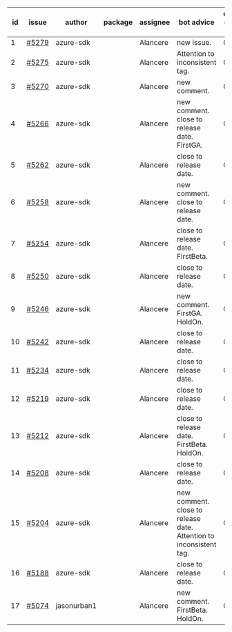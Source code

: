 | id | issue | author | package | assignee | bot advice | created date of issue | target release date | date from target |
| ------ | ------ | ------ | ------ | ------ | ------ | ------ | ------ | :-----: |
| 1 | [#5279](https://github.com/Azure/sdk-release-request/issues/5279) | azure-sdk |  | Alancere | new issue. | 06-18 | 06-28 |  |
| 2 | [#5275](https://github.com/Azure/sdk-release-request/issues/5275) | azure-sdk |  | Alancere | Attention to inconsistent tag. | 06-14 | 07-26 |  |
| 3 | [#5270](https://github.com/Azure/sdk-release-request/issues/5270) | azure-sdk |  | Alancere | new comment. | 06-11 | 06-28 |  |
| 4 | [#5266](https://github.com/Azure/sdk-release-request/issues/5266) | azure-sdk |  | Alancere | new comment. close to release date. FirstGA. | 06-11 | 06-24 | 2 |
| 5 | [#5262](https://github.com/Azure/sdk-release-request/issues/5262) | azure-sdk |  | Alancere | close to release date. | 06-11 | 06-21 | 0 |
| 6 | [#5258](https://github.com/Azure/sdk-release-request/issues/5258) | azure-sdk |  | Alancere | new comment. close to release date. | 06-06 | 06-21 | 0 |
| 7 | [#5254](https://github.com/Azure/sdk-release-request/issues/5254) | azure-sdk |  | Alancere | close to release date. FirstBeta. | 06-05 | 06-21 | 0 |
| 8 | [#5250](https://github.com/Azure/sdk-release-request/issues/5250) | azure-sdk |  | Alancere | close to release date. | 06-05 | 06-21 | 0 |
| 9 | [#5246](https://github.com/Azure/sdk-release-request/issues/5246) | azure-sdk |  | Alancere | new comment. FirstGA. HoldOn. | 06-05 | 06-27 |  |
| 10 | [#5242](https://github.com/Azure/sdk-release-request/issues/5242) | azure-sdk |  | Alancere | close to release date. | 06-04 | 06-21 | 0 |
| 11 | [#5234](https://github.com/Azure/sdk-release-request/issues/5234) | azure-sdk |  | Alancere | close to release date. | 06-04 | 06-21 | 0 |
| 12 | [#5219](https://github.com/Azure/sdk-release-request/issues/5219) | azure-sdk |  | Alancere | close to release date. | 05-22 | 06-21 | 0 |
| 13 | [#5212](https://github.com/Azure/sdk-release-request/issues/5212) | azure-sdk |  | Alancere | close to release date. FirstBeta. HoldOn. | 05-21 | 06-21 | 0 |
| 14 | [#5208](https://github.com/Azure/sdk-release-request/issues/5208) | azure-sdk |  | Alancere | close to release date. | 05-15 | 06-21 | 0 |
| 15 | [#5204](https://github.com/Azure/sdk-release-request/issues/5204) | azure-sdk |  | Alancere | new comment. close to release date. Attention to inconsistent tag. | 05-15 | 06-21 | 0 |
| 16 | [#5188](https://github.com/Azure/sdk-release-request/issues/5188) | azure-sdk |  | Alancere | close to release date. | 05-08 | 06-21 | 0 |
| 17 | [#5074](https://github.com/Azure/sdk-release-request/issues/5074) | jasonurban1 |  | Alancere | new comment. FirstBeta. HoldOn. | 03-22 | 05-24 |  |
